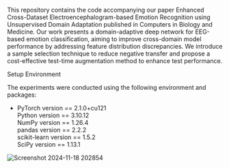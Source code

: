 This repository contains the code accompanying our paper Enhanced Cross-Dataset Electroencephalogram-based Emotion Recognition using Unsupervised Domain Adaptation published in Computers in Biology and Medicine. Our work presents a domain-adaptive deep network for EEG-based emotion classification, aiming to improve cross-domain model performance by addressing feature distribution discrepancies. We introduce a sample selection technique to reduce negative transfer and propose a cost-effective test-time augmentation method to enhance test performance.

Setup Environment

The experiments were conducted using the following environment and packages:

- PyTorch version == 2.1.0+cu121<br />
Python version == 3.10.12<br />
NumPy version == 1.26.4<br />
pandas version == 2.2.2<br />
scikit-learn version == 1.5.2<br />
SciPy version == 1.13.1

![Screenshot 2024-11-18 202854](https://github.com/user-attachments/assets/ea3b52c3-44b6-44c5-bd99-5da883e778e8)
